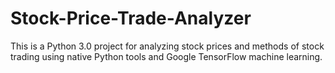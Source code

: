 # Stock-Price-Trade-Analyzer
This is a Python 3.0 project for analyzing stock prices and methods of stock trading using native Python tools and Google TensorFlow machine learning. 

